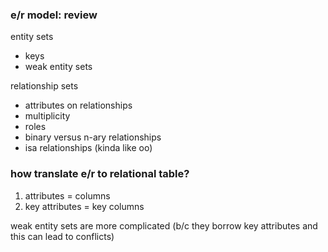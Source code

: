 ### e/r model: review

entity sets

* keys
* weak entity sets

relationship sets
* attributes on relationships
* multiplicity
* roles
* binary versus n-ary relationships
* isa relationships (kinda like oo)

### how translate e/r to relational table?

1. attributes = columns
2. key attributes = key columns

weak entity sets are more complicated (b/c they borrow key attributes and this can lead to conflicts)



